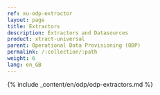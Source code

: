 ```yaml
---
ref: xu-odp-extractor
layout: page
title: Extractors
description: Extractors and Datasources
product: xtract-universal
parent: Operational Data Provisioning (ODP)
permalink: /:collection/:path
weight: 6
lang: en_GB
---
```


{% include _content/en/odp/odp-extractors.md %} 
